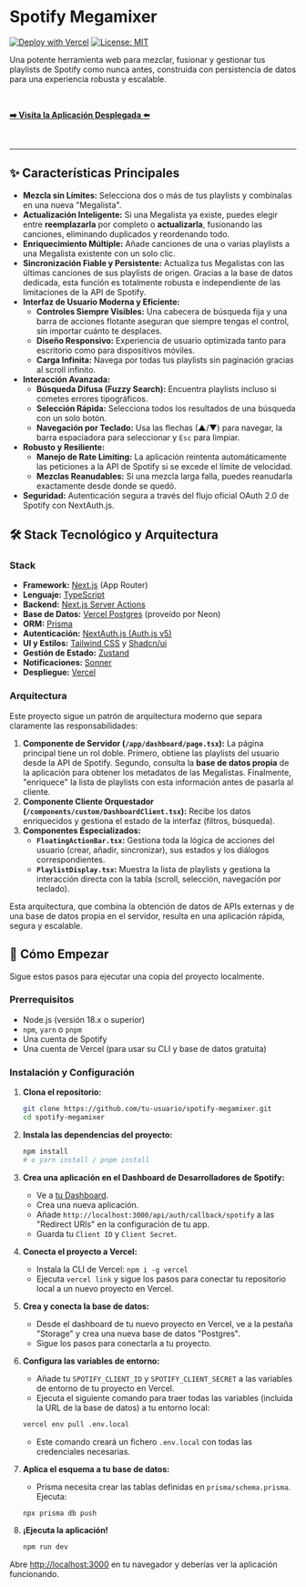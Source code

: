 # Spotify Megamixer

[![Deploy with Vercel](https://vercel.com/button)](https://spotify-megamixer.vercel.app/)
[![License: MIT](https://img.shields.io/badge/License-MIT-yellow.svg)](https://opensource.org/licenses/MIT)

Una potente herramienta web para mezclar, fusionar y gestionar tus playlists de Spotify como nunca antes, construida con persistencia de datos para una experiencia robusta y escalable.

<br/>

[**➡️ Visita la Aplicación Desplegada ⬅️**](https://spotify-megamixer.vercel.app/)

<br/>

---

## ✨ Características Principales

*   **Mezcla sin Límites:** Selecciona dos o más de tus playlists y combínalas en una nueva "Megalista".
*   **Actualización Inteligente:** Si una Megalista ya existe, puedes elegir entre **reemplazarla** por completo o **actualizarla**, fusionando las canciones, eliminando duplicados y reordenando todo.
*   **Enriquecimiento Múltiple:** Añade canciones de una o varias playlists a una Megalista existente con un solo clic.
*   **Sincronización Fiable y Persistente:** Actualiza tus Megalistas con las últimas canciones de sus playlists de origen. Gracias a la base de datos dedicada, esta función es totalmente robusta e independiente de las limitaciones de la API de Spotify.
*   **Interfaz de Usuario Moderna y Eficiente:**
    *   **Controles Siempre Visibles:** Una cabecera de búsqueda fija y una barra de acciones flotante aseguran que siempre tengas el control, sin importar cuánto te desplaces.
    *   **Diseño Responsivo:** Experiencia de usuario optimizada tanto para escritorio como para dispositivos móviles.
    *   **Carga Infinita:** Navega por todas tus playlists sin paginación gracias al scroll infinito.
*   **Interacción Avanzada:**
    *   **Búsqueda Difusa (Fuzzy Search):** Encuentra playlists incluso si cometes errores tipográficos.
    *   **Selección Rápida:** Selecciona todos los resultados de una búsqueda con un solo botón.
    *   **Navegación por Teclado:** Usa las flechas (▲/▼) para navegar, la barra espaciadora para seleccionar y `Esc` para limpiar.
*   **Robusto y Resiliente:**
    *   **Manejo de Rate Limiting:** La aplicación reintenta automáticamente las peticiones a la API de Spotify si se excede el límite de velocidad.
    *   **Mezclas Reanudables:** Si una mezcla larga falla, puedes reanudarla exactamente desde donde se quedó.
*   **Seguridad:** Autenticación segura a través del flujo oficial OAuth 2.0 de Spotify con NextAuth.js.

## 🛠️ Stack Tecnológico y Arquitectura

### Stack

*   **Framework:** [Next.js](https://nextjs.org/) (App Router)
*   **Lenguaje:** [TypeScript](https://www.typescriptlang.org/)
*   **Backend:** [Next.js Server Actions](https://nextjs.org/docs/app/building-your-application/data-fetching/server-actions-and-mutations)
*   **Base de Datos:** [Vercel Postgres](https://vercel.com/postgres) (proveído por Neon)
*   **ORM:** [Prisma](https://www.prisma.io/)
*   **Autenticación:** [NextAuth.js (Auth.js v5)](https://next-auth.js.org/)
*   **UI y Estilos:** [Tailwind CSS](https://tailwindcss.com/) y [Shadcn/ui](https://ui.shadcn.com/)
*   **Gestión de Estado:** [Zustand](https://github.com/pmndrs/zustand)
*   **Notificaciones:** [Sonner](https://sonner.emilkowal.ski/)
*   **Despliegue:** [Vercel](https://vercel.com/)

### Arquitectura

Este proyecto sigue un patrón de arquitectura moderno que separa claramente las responsabilidades:

1.  **Componente de Servidor (`/app/dashboard/page.tsx`):** La página principal tiene un rol doble. Primero, obtiene las playlists del usuario desde la API de Spotify. Segundo, consulta la **base de datos propia** de la aplicación para obtener los metadatos de las Megalistas. Finalmente, "enriquece" la lista de playlists con esta información antes de pasarla al cliente.
2.  **Componente Cliente Orquestador (`/components/custom/DashboardClient.tsx`):** Recibe los datos enriquecidos y gestiona el estado de la interfaz (filtros, búsqueda).
3.  **Componentes Especializados:**
    *   **`FloatingActionBar.tsx`:** Gestiona toda la lógica de acciones del usuario (crear, añadir, sincronizar), sus estados y los diálogos correspondientes.
    *   **`PlaylistDisplay.tsx`:** Muestra la lista de playlists y gestiona la interacción directa con la tabla (scroll, selección, navegación por teclado).

Esta arquitectura, que combina la obtención de datos de APIs externas y de una base de datos propia en el servidor, resulta en una aplicación rápida, segura y escalable.

## 🚀 Cómo Empezar

Sigue estos pasos para ejecutar una copia del proyecto localmente.

### Prerrequisitos

*   Node.js (versión 18.x o superior)
*   `npm`, `yarn` o `pnpm`
*   Una cuenta de Spotify
*   Una cuenta de Vercel (para usar su CLI y base de datos gratuita)

### Instalación y Configuración

1.  **Clona el repositorio:**
    ```sh
    git clone https://github.com/tu-usuario/spotify-megamixer.git
    cd spotify-megamixer
    ```

2.  **Instala las dependencias del proyecto:**
    ```sh
    npm install
    # o yarn install / pnpm install
    ```

3.  **Crea una aplicación en el Dashboard de Desarrolladores de Spotify:**
    *   Ve a [tu Dashboard](https://developer.spotify.com/dashboard).
    *   Crea una nueva aplicación.
    *   Añade `http://localhost:3000/api/auth/callback/spotify` a las "Redirect URIs" en la configuración de tu app.
    *   Guarda tu `Client ID` y `Client Secret`.

4.  **Conecta el proyecto a Vercel:**
    *   Instala la CLI de Vercel: `npm i -g vercel`
    *   Ejecuta `vercel link` y sigue los pasos para conectar tu repositorio local a un nuevo proyecto en Vercel.

5.  **Crea y conecta la base de datos:**
    *   Desde el dashboard de tu nuevo proyecto en Vercel, ve a la pestaña "Storage" y crea una nueva base de datos "Postgres".
    *   Sigue los pasos para conectarla a tu proyecto.

6.  **Configura las variables de entorno:**
    *   Añade tu `SPOTIFY_CLIENT_ID` y `SPOTIFY_CLIENT_SECRET` a las variables de entorno de tu proyecto en Vercel.
    *   Ejecuta el siguiente comando para traer todas las variables (incluida la URL de la base de datos) a tu entorno local:
    ```sh
    vercel env pull .env.local
    ```
    *   Este comando creará un fichero `.env.local` con todas las credenciales necesarias.

7.  **Aplica el esquema a tu base de datos:**
    *   Prisma necesita crear las tablas definidas en `prisma/schema.prisma`. Ejecuta:
    ```sh
    npx prisma db push
    ```

8.  **¡Ejecuta la aplicación!**
    ```sh
    npm run dev
    ```

Abre [http://localhost:3000](http://localhost:3000) en tu navegador y deberías ver la aplicación funcionando.